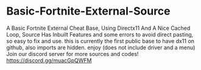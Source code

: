 # Basic-Fortnite-External-Source
A Basic Fortnite External Cheat Base, Using Directx11 And A Nice Cached Loop, Source Has Inbuilt Features and some errors to avoid direct pasting, so easy to fix and use. this is currently the first public base to have dx11 on github, also imports are hidden. enjoy (does not include driver and a menu) Join our discord server for more sources and codes! https://discord.gg/muacGpQWFM
